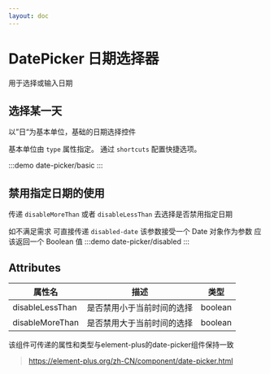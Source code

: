 ```yaml
---
layout: doc
---
```

# DatePicker 日期选择器

用于选择或输入日期

## 选择某一天
以”日“为基本单位，基础的日期选择控件

基本单位由 `type` 属性指定。 通过 `shortcuts` 配置快捷选项。

:::demo 
date-picker/basic
:::

## 禁用指定日期的使用
传递 `disableMoreThan` 或者 `disableLessThan`  去选择是否禁用指定日期

如不满足需求 可直接传递 `disabled-date` 该参数接受一个 Date 对象作为参数 应该返回一个 Boolean 值
:::demo
date-picker/disabled
:::



## Attributes
| 属性名              | 描述            | 类型      |
|------------------|---------------|---------|
| disableLessThan  | 是否禁用小于当前时间的选择 | boolean |
| disableMoreThan  | 是否禁用大于当前时间的选择 | boolean |

该组件可传递的属性和类型与element-plus的date-picker组件保持一致 
> https://element-plus.org/zh-CN/component/date-picker.html
